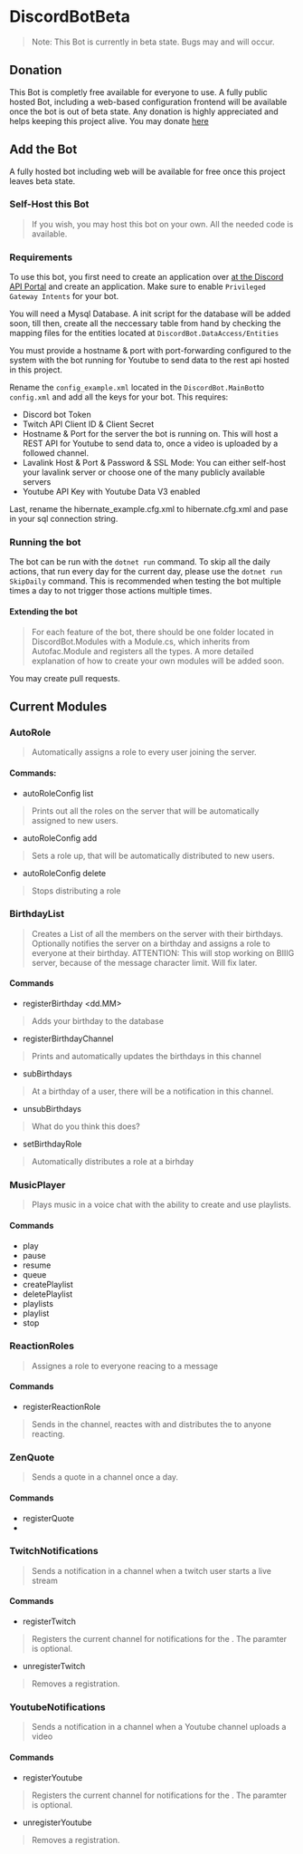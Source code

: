 # DiscordBotBeta

> Note: This Bot is currently in beta state. Bugs may and will occur.

## Donation

This Bot is completly free available for everyone to use. A fully public hosted Bot, including a web-based configuration frontend will be available once the bot is out of beta state. 
Any donation is highly appreciated and helps keeping this project alive.
You may donate [here](https://tipeeestream.com/brainyxs/donation)

## Add the Bot

A fully hosted bot including web will be available for free once this project leaves beta state.

### Self-Host this Bot

> If you wish, you may host this bot on your own. All the needed code is available.

### Requirements

To use this bot, you first need to create an application over [at the Discord API Portal](https://discord.com/developers/applications) and create an application. Make sure to enable ```Privileged Gateway Intents``` for your bot. 

You will need a Mysql Database. A init script for the database will be added soon, till then, create all the neccessary table from hand by checking the mapping files for the entities located at ```DiscordBot.DataAccess/Entities```

You must provide a hostname & port with port-forwarding configured to the system with the bot running for Youtube to send data to the rest api hosted in this project.

Rename the ```config_example.xml``` located in the ```DiscordBot.MainBot```to ```config.xml``` and add all the keys for your bot. 
This requires:

- Discord bot Token
- Twitch API Client ID & Client Secret
- Hostname & Port for the server the bot is running on. This will host a REST API for Youtube to send data to, once a video is uploaded by a followed channel.
- Lavalink Host & Port & Password & SSL Mode: You can either self-host your lavalink server or choose one of the many publicly available servers
- Youtube API Key with Youtube Data V3 enabled

Last, rename the hibernate_example.cfg.xml to hibernate.cfg.xml and pase in your sql connection string. 

### Running the bot

The bot can be run with the ```dotnet run``` command. 
To skip all the daily actions, that run every day for the current day, please use the ```dotnet run SkipDaily``` command.
This is recommended when testing the bot multiple times a day to not trigger those actions multiple times.  

#### Extending the bot

> For each feature of the bot, there should be one folder located in DiscordBot.Modules with a Module.cs, which inherits from Autofac.Module and  registers all the types. 
> A more detailed explanation of how to create your own modules will be added soon. 

You may create pull requests.

## Current Modules

### AutoRole

> Automatically assigns a role to every user joining the server. 

#### Commands: 
- autoRoleConfig list 
> Prints out all the roles on the server that will be automatically assigned to new users. 
- autoRoleConfig add <RoleID>
> Sets a role up, that will be automatically distributed to new users. 
- autoRoleConfig delete <RoleId>
> Stops distributing a role
  
### BirthdayList

> Creates a List of all the members on the server with their birthdays. Optionally notifies the server on a birthday and assigns a role to everyone at their birthday. 
> ATTENTION: This will stop working on BIIIG server, because of the message character limit. Will fix later. 
  
#### Commands
- registerBirthday <dd.MM>
> Adds your birthday to the database
- registerBirthdayChannel
> Prints and automatically updates the birthdays in this channel
- subBirthdays
> At a birthday of a user, there will be a notification in this channel.
- unsubBirthdays
> What do you think this does?
- setBirthdayRole <RoleID>
> Automatically distributes a role at a birhday
  
  
### MusicPlayer
 
> Plays music in a voice chat with the ability to create and use playlists.
  
#### Commands
- play <NAME>
- pause
- resume
- queue
- createPlaylist <NAME>
- deletePlaylist <ID>
- playlists
- playlist <ID>
- stop
  
### ReactionRoles

> Assignes a role to everyone reacing to a message
  
#### Commands

- registerReactionRole <Emote> <RoleID> <Message>
> Sends <Message> in the channel, reactes with <Emote> and distributes the <Role> to anyone reacting.
  
### ZenQuote
  
> Sends a quote in a channel once a day. 
  
#### Commands
  
- registerQuote
- 

### TwitchNotifications

> Sends a notification in a channel when a twitch user starts a live stream

#### Commands

- registerTwitch <twitchUsername> <message>
> Registers the current channel for notifications for the <twitchUsername>. The <message> paramter is optional.
- unregisterTwitch <twitchUsername>
> Removes a registration.

### YoutubeNotifications

> Sends a notification in a channel when a Youtube channel uploads a video

#### Commands

- registerYoutube <channelId> <message>
> Registers the current channel for notifications for the <channelId>. The <message> paramter is optional.
- unregisterYoutube <channelId>
> Removes a registration.
